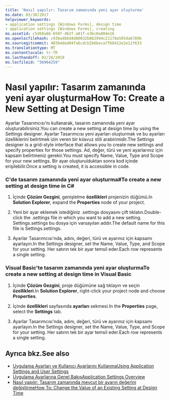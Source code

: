 ```yaml
---
title: 'Nasıl yapılır: Tasarım zamanında yeni ayar oluşturma'
ms.date: 03/30/2017
helpviewer_keywords:
- application settings [Windows Forms], design time
- application settings [Windows Forms], creating
ms.assetid: c5d60a66-6507-462f-a81f-e3bc0a804e16
ms.openlocfilehash: c936adb6d4d80032b862994c21178a505da6789b
ms.sourcegitcommit: 40364ded04fa6cdcb2b6beca7f68412e2e12f633
ms.translationtype: MT
ms.contentlocale: tr-TR
ms.lasthandoff: 02/28/2019
ms.locfileid: "56964259"
---
```

# <a name="how-to-create-a-new-setting-at-design-time"></a><span data-ttu-id="d2f16-102">Nasıl yapılır: Tasarım zamanında yeni ayar oluşturma</span><span class="sxs-lookup"><span data-stu-id="d2f16-102">How To: Create a New Setting at Design Time</span></span>
<span data-ttu-id="d2f16-103">Ayarlar Tasarımcısı'nı kullanarak, tasarım zamanında yeni ayar oluşturabilirsiniz.</span><span class="sxs-lookup"><span data-stu-id="d2f16-103">You can create a new setting at design time by using the Settings designer.</span></span> <span data-ttu-id="d2f16-104">Ayarlar Tasarımcısı yeni ayarları oluşturmak ve bu ayarları özelliklerini belirtmek izin veren bir kılavuz stili arabirimidir.</span><span class="sxs-lookup"><span data-stu-id="d2f16-104">The Settings designer is a grid-style interface that allows you to create new settings and specify properties for those settings.</span></span> <span data-ttu-id="d2f16-105">Ad, değer, türü ve yeni ayarlarınız için kapsam belirtmeniz gerekir.</span><span class="sxs-lookup"><span data-stu-id="d2f16-105">You must specify Name, Value, Type and Scope for your new settings.</span></span> <span data-ttu-id="d2f16-106">Bir ayar oluşturulduktan sonra kod içinde erişilebilir.</span><span class="sxs-lookup"><span data-stu-id="d2f16-106">Once a setting is created, it is accessible in code.</span></span>  
  
### <a name="to-create-a-new-setting-at-design-time-in-c"></a><span data-ttu-id="d2f16-107">C'de tasarım zamanında yeni ayar oluşturma\#</span><span class="sxs-lookup"><span data-stu-id="d2f16-107">To create a new setting at design time in C\#</span></span>
  
1.  <span data-ttu-id="d2f16-108">İçinde **Çözüm Gezgini**, genişletme **özellikleri** projenizin düğümü.</span><span class="sxs-lookup"><span data-stu-id="d2f16-108">In **Solution Explorer**, expand the **Properties** node of your project.</span></span>  
  
2.  <span data-ttu-id="d2f16-109">Yeni bir ayar eklemek istediğiniz .settings dosyasını çift tıklatın.</span><span class="sxs-lookup"><span data-stu-id="d2f16-109">Double-click the .settings file in which you want to add a new setting.</span></span> <span data-ttu-id="d2f16-110">Settings.settings bu dosya için varsayılan addır.</span><span class="sxs-lookup"><span data-stu-id="d2f16-110">The default name for this file is Settings.settings.</span></span>  
  
3.  <span data-ttu-id="d2f16-111">Ayarlar Tasarımcısı'nda, adını, değeri, türü ve ayarınız için kapsamı ayarlayın.</span><span class="sxs-lookup"><span data-stu-id="d2f16-111">In the Settings designer, set the Name, Value, Type, and Scope for your setting.</span></span> <span data-ttu-id="d2f16-112">Her satırın tek bir ayar temsil eder.</span><span class="sxs-lookup"><span data-stu-id="d2f16-112">Each row represents a single setting.</span></span>  
  
### <a name="to-create-a-new-setting-at-design-time-in-visual-basic"></a><span data-ttu-id="d2f16-113">Visual Basic'te tasarım zamanında yeni ayar oluşturma</span><span class="sxs-lookup"><span data-stu-id="d2f16-113">To create a new setting at design time in Visual Basic</span></span>  
  
1.  <span data-ttu-id="d2f16-114">İçinde **Çözüm Gezgini**, proje düğümüne sağ tıklayın ve seçin **özellikleri**.</span><span class="sxs-lookup"><span data-stu-id="d2f16-114">In **Solution Explorer**, right-click your project node and choose **Properties**.</span></span>  
  
2.  <span data-ttu-id="d2f16-115">İçinde **özellikleri** sayfasında **ayarları** sekmesi.</span><span class="sxs-lookup"><span data-stu-id="d2f16-115">In the **Properties** page, select the **Settings** tab.</span></span>  
  
3.  <span data-ttu-id="d2f16-116">Ayarlar Tasarımcısı'nda, adını, değeri, türü ve ayarınız için kapsamı ayarlayın.</span><span class="sxs-lookup"><span data-stu-id="d2f16-116">In the Settings designer, set the Name, Value, Type, and Scope for your setting.</span></span> <span data-ttu-id="d2f16-117">Her satırın tek bir ayar temsil eder.</span><span class="sxs-lookup"><span data-stu-id="d2f16-117">Each row represents a single setting.</span></span>  
  
## <a name="see-also"></a><span data-ttu-id="d2f16-118">Ayrıca bkz.</span><span class="sxs-lookup"><span data-stu-id="d2f16-118">See also</span></span>
- [<span data-ttu-id="d2f16-119">Uygulama Ayarları ve Kullanıcı Ayarlarını Kullanma</span><span class="sxs-lookup"><span data-stu-id="d2f16-119">Using Application Settings and User Settings</span></span>](../../../../docs/framework/winforms/advanced/using-application-settings-and-user-settings.md)
- [<span data-ttu-id="d2f16-120">Uygulama Ayarlarına Genel Bakış</span><span class="sxs-lookup"><span data-stu-id="d2f16-120">Application Settings Overview</span></span>](../../../../docs/framework/winforms/advanced/application-settings-overview.md)
- [<span data-ttu-id="d2f16-121">Nasıl yapılır: Tasarım zamanında mevcut bir ayarın değerini değiştirme</span><span class="sxs-lookup"><span data-stu-id="d2f16-121">How To: Change the Value of an Existing Setting at Design Time</span></span>](../../../../docs/framework/winforms/advanced/how-to-change-the-value-of-an-existing-setting-at-design-time.md)
